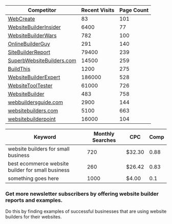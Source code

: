| Competitor | Recent Visits | Page Count |
| -----------| ------------- | -----------|
| <a target="_blank" href="https://webcreate.io/">WebCreate</a>| 83 | 101 |
| <a target="_blank" href="https://websitebuilderinsider.com/">WebsiteBuilderInsider</a>| 6400 | 77 |
| <a target="_blank" href="https://websitebuilderwars.com">WebsiteBuilderWars</a>| 782 | 100 |
| <a target="_blank" href="https://onlinebuilderguy.com">OnlineBuilderGuy</a>| 291 | 140 |
| <a target="_blank" href="https://sitebuilderreport.com">SiteBuilderReport</a>| 79400| 239 |
| <a target="_blank" href="https://superbwebsitebuilders.com">SuperbWebsiteBuilders.com</a>| 14500 | 259 |
| <a target="_blank" href="https://buildthis.io">BuildThis</a>| 1200 | 275 |
| <a target="_blank" href="https://websitebuilderexpert.com">WebsiteBuilderExpert</a>| 186000 | 528 |
| <a target="_blank" href="https://websitetooltester.com">WebsiteToolTester</a>| 61000 | 726 |
| <a target="_blank" href="https://websitebuilder.org">WebsiteBuilder</a>| 483 | 758 |
| <a target="_blank" href="https://webbuildersguide.com">webbuildersguide.com | 2900 | 144 |
| <a target="_blank" href="https://websitebuilders.com">websitebuilders.com | 5100 | 663 |
| <a target="_blank" href="http://websitebuilderpoint.net">websitebuilderpoint | 16000 | 104 |



| Keyword                                                                  | Monthly Searches | CPC | Comp |
|--------------------------------------------------------------------------|------------------|-----| -----|
| website builders for small business                                      | 720 | $32.30 | 0.88  |
| best ecommerce website builder for small business                        | 260 | $26.42 | 0.83 |
| something goes here                                                      | 1000| $4.00  | 0.1  |

### Get more newsletter subscribers by offering website builder reports and examples.
Do this by finding examples of successful businesses that are using website builders for their websites.
